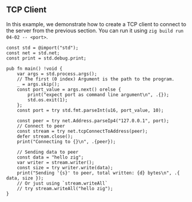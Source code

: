 ## TCP Client

In this example, we demonstrate how to create a TCP client to connect to the server from the previous section.
You can run it using `zig build run 04-02 -- <port>`.

```zig
const std = @import("std");
const net = std.net;
const print = std.debug.print;

pub fn main() !void {
    var args = std.process.args();
    // The first (0 index) Argument is the path to the program.
    _ = args.skip();
    const port_value = args.next() orelse {
        print("expect port as command line argument\n", .{});
        std.os.exit(1);
    };
    const port = try std.fmt.parseInt(u16, port_value, 10);

    const peer = try net.Address.parseIp4("127.0.0.1", port);
    // Connect to peer
    const stream = try net.tcpConnectToAddress(peer);
    defer stream.close();
    print("Connecting to {}\n", .{peer});

    // Sending data to peer
    const data = "hello zig";
    var writer = stream.writer();
    const size = try writer.write(data);
    print("Sending '{s}' to peer, total written: {d} bytes\n", .{ data, size });
    // Or just using `stream.writeAll`
    // try stream.writeAll("hello zig");
}
```
